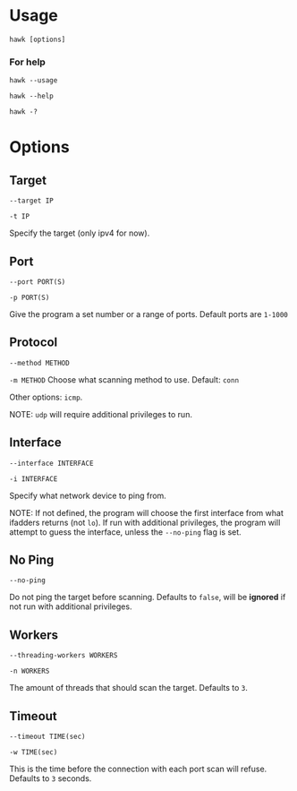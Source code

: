 # Usage
`hawk [options]`
### For help
`hawk --usage`

`hawk --help`

`hawk -?`

# Options
## Target
`--target IP`

`-t IP`

Specify the target (only ipv4 for now).

## Port
`--port PORT(S)`

`-p PORT(S)`

Give the program a set number or a range of ports. Default ports are `1-1000`


## Protocol
`--method METHOD`


`-m METHOD` Choose what scanning method to use.
Default: `conn`


Other options: `icmp`.


NOTE: `udp` will require additional privileges to run.


## Interface
`--interface INTERFACE`

`-i INTERFACE`

Specify what network device to ping from.

NOTE: If not defined, the program will choose the first interface from what ifadders returns (not `lo`).
If run with additional privileges, the program will attempt to guess the interface, unless the `--no-ping` flag is set.

## No Ping
`--no-ping`

Do not ping the target before scanning. Defaults to `false`, will be **ignored** if not run with additional privileges.

## Workers
`--threading-workers WORKERS`

`-n WORKERS`

The amount of threads that should scan the target. Defaults to `3`.

## Timeout
`--timeout TIME(sec)`

`-w TIME(sec)`

This is the time before the connection with each port scan will refuse. Defaults to `3` seconds.
